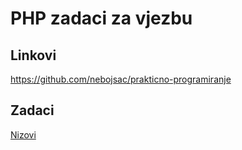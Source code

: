 # PHP zadaci za vjezbu

## Linkovi

https://github.com/nebojsac/prakticno-programiranje

## Zadaci

[Nizovi](zadaci/arrays.md)



